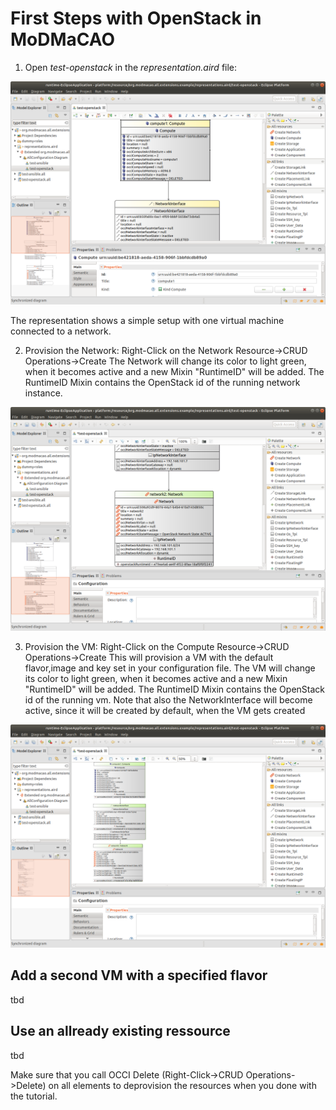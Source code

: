 # First Steps with OpenStack in MoDMaCAO #

1. Open *test-openstack* in the *representation.aird* file:

<p align="center">
  <img src="test-openstack-representation.png" alt="OpenStack Test Representation" width="600"/>
</p>

The representation shows a simple setup with one virtual machine connected to a network.

2. Provision the Network: Right-Click on the Network Resource->CRUD Operations->Create
The Network will change its color to light green, when it becomes active and a new Mixin "RuntimeID"
will be added. The RuntimeID Mixin contains the OpenStack id of the running network instance.

<p align="center">
  <img src="openstack-network-provisioning.png" alt="OpenStack Network Provisioning" width="600"/>
</p>

3. Provision the VM: Right-Click on the Compute Resource->CRUD Operations->Create
This will provision a VM with the default flavor,image and key set in your configuration file.
The VM will change its color to light green, when it becomes active and a new Mixin "RuntimeID"
will be added. The RuntimeID Mixin contains the OpenStack id of the running vm. Note that also
the NetworkInterface will become active, since it will be created by default, when the VM gets
created

<p align="center">
  <img src="openstack-vm-provisioning.png" alt="OpenStack VM Provisioning" width="600"/>
</p>

## Add a second VM with a specified flavor ##
tbd

## Use an allready existing ressource ##
tbd

Make sure that you call OCCI Delete (Right-Click->CRUD Operations->Delete) on all elements to deprovision the resources when you done with the tutorial.



